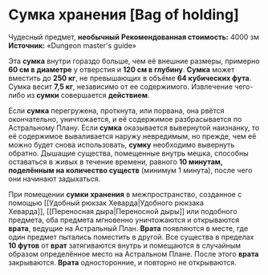 # Сумка хранения [Bag of holding]

Чудесный предмет, **необычный**
**Рекомендованная стоимость:** 4000 зм
**Источник:** «Dungeon master's guide»

Эта **сумка** внутри гораздо больше, чем её внешние размеры, примерно **60 см в диаметре** у отверстия и **120 см в глубину**. **Сумка** может вместить до **250 кг**, не превышающих в объёме **64 кубических фута**. Сумка весит **7,5 кг**, независимо от ее содержимого. Извлечение чего-либо из **сумки** совершается **действием**.

Если **сумка** перегружена, проткнута, или порвана, она рвётся окончательно, уничтожается, и её содержимое разбрасывается по Астральному Плану. Если **сумка** оказывается вывернутой наизнанку, то её содержимое вываливается наружу невредимым, но прежде, чем её можно будет снова использовать, **сумку** необходимо вывернуть обратно. Дышащие существа, помещенные внутрь мешка, способны оставаться в живых в течение времени, равного **10 минутам, поделённым на количество существ** (минимум 1 минута), после чего они начинают задыхаться.

При помещении **сумки хранения** в межпространство, созданное с помощью [[Удобный рюкзак Хеварда|Удобного рюкзака Хеварда]], [[Переносная дыра|Переносной дыры]] или подобного предмета, оба предмета мгновенно уничтожаются и открываются **врата**, ведущие на Астральный План. **Врата** появляются в месте, где один предмет пытались поместить в другой. Все существа в пределах **10 футов** от **врат** затягиваются внутрь и помещаются в случайным образом определённое место на Астральном Плане. После этого **врата** закрываются. **Врата** односторонние, и повторно не открываются.
